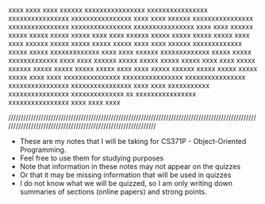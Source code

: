 
xxxx																																																																	xxxx
xxxx						              xxxxxx				xxxxxxxxxxxxxxxx			xxxxxxxxxxxxxxxx			xxxxxxxxxxxxxxxx			xxxxxxxxxxxxxxxx				xxxx
xxxx						              xxxxxx				xxxxxxxxxxxxxxxx			xxxxxxxxxxxxxxxx			xxxxxxxxxxxxxxxx			xxxxxxxxxxxxxxxx				xxxx
xxxx						              xxxxxx				xxxxx										   xxxxx									  xxxxx									xxxxx											xxxx
xxxx						              xxxxxx				xxxxx										      xxxxx								     xxxxx								xxxxx											xxxx
xxxx						              xxxxxx				xxxxx										         xxxxx							        xxxxx								xxxxx											xxxx
xxxx						              xxxxxx				xxxxxxxxxxxxx					           xxxxx							           xxxxx							xxxxxxxxxxxxx						xxxx
xxxx						              xxxxxx				xxxxxxxxxxxxx					              xxxxx						              xxxxx						xxxxxxxxxxxxx						xxxx
xxxx						              xxxxxx				xxxxx										                xxxxx						                 xxxxx					xxxxx											xxxx
xxxx				xxxxx           xxxxxx				xxxxx										                   xxxxx					                    xxxxx					xxxxx											xxxx
xxxx				xxxxx			  xxxxxx				xxxxx										                      xxxxx				                       xxxxx				xxxxx											xxxx
xxxx				xxxxxxxxxxxxxxx				xxxxxxxxxxxxxxxx			xxxxxxxxxxxxxxxx			xxxxxxxxxxxxxxxx			xxxxxxxxxxxxxxxx				xxxx
xxxx					xxxxxxxxxxx					xxxxxxxxxxxxxxxx			xxxxxxxxxxxxxx	xx			xxxxxxxxxxxxxxxx			xxxxxxxxxxxxxxxx				xxxx
xxxx																																																																	xxxx



//////////////////////////////////////////////////////////////////////////////////////////////////////////////////////////////////////////////////////////////

* These are my notes that I will be taking for CS371P - Object-Oriented Programming. 
* Feel free to use them for studying purposes
* Note that information in these notes may not appear on the quizzes
*  Or that it may be missing information that will be used in quizzes
* I do not know what we will be quizzed, so I am only writing down summaries of sections (online papers) and strong points.
